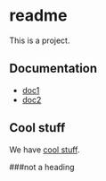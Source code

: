 # readme

This is a project.

## Documentation

- [doc1](./docs/doc1.md)
- [doc2](./docs/doc2.md)

## Cool stuff

We have [cool stuff](./docs/doc2.md#cool-stuff).

###not a heading
